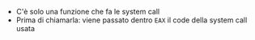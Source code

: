 - C'è solo una funzione che fa le system call
- Prima di chiamarla:
  viene passato dentro `EAX` il code della system call usata
